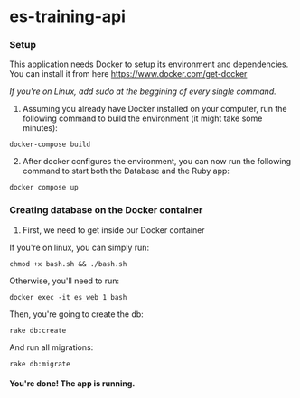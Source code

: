 # es-training-api
### Setup
This application needs Docker to setup its environment and dependencies. You can install it from here https://www.docker.com/get-docker

*If you're on Linux, add sudo at the beggining of every single command.*

1. Assuming you already have Docker installed on your computer, run the following command to build the environment (it might take some minutes):
```
docker-compose build
```

2. After docker configures the environment, you can now run the following command to start both the Database and the Ruby app:
```
docker compose up
```

### Creating database on the Docker container

1. First, we need to get inside our Docker container

If you're on linux, you can simply run:
```
chmod +x bash.sh && ./bash.sh
```
Otherwise, you'll need to run:
```
docker exec -it es_web_1 bash
```

Then, you're going to create the db:
```
rake db:create
```
And run all migrations:
```
rake db:migrate
```

#### You're done! The app is running.